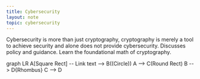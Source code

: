 ```yaml
---
title: Cybersecurity
layout: note
topic: cybersecurity
---
```


Cybersecurity is more than just cryptography, cryptography is merely a tool to achieve security and alone does not provide cybersecurity.
Discusses policy and guidance.
Learn the foundational math of cryptography.

<div class="mermaid"> 
graph LR
    A[Square Rect] -- Link text --> B((Circle))
    A --> C(Round Rect)
    B --> D{Rhombus}
    C --> D

</div>
